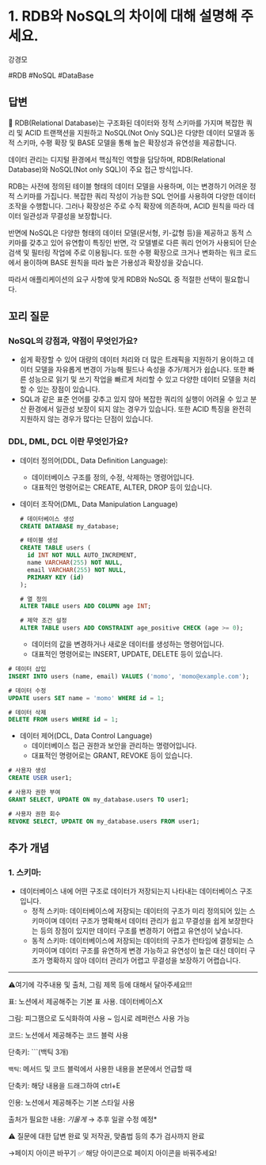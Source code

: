 # 1. RDB와 NoSQL의 차이에 대해 설명해 주세요.

강경모

#RDB #NoSQL #DataBase

## 답변

<aside>
📌 RDB(Relational Database)는 구조화된 데이터와 정적 스키마를 가지며 복잡한 쿼리 및 ACID 트랜잭션을 지원하고 NoSQL(Not Only SQL)은 다양한 데이터 모델과 동적 스키마, 수평 확장 및 BASE 모델을 통해 높은 확장성과 유연성을 제공합니다.

</aside>

데이터 관리는 디지털 환경에서 핵심적인 역할을 담당하며, RDB(Relational Database)와 NoSQL(Not only SQL)이 주요 접근 방식입니다.                 

RDB는 사전에 정의된 테이블 형태의 데이터 모델을 사용하며, 이는 변경하기 어려운 정적 스키마를 가집니다. 복잡한 쿼리 작성이 가능한 SQL 언어를 사용하여 다양한 데이터 조작을 수행합니다. 그러나 확장성은 주로 수직 확장에 의존하며, ACID 원칙을 따라 데이터 일관성과 무결성을 보장합니다.

반면에 NoSQL은 다양한 형태의 데이터 모델(문서형, 키-값형 등)을 제공하고 동적 스키마를 갖추고 있어 유연함이 특징인 반면, 각 모델별로 다른 쿼리 언어가 사용되어 단순 검색 및 필터링 작업에 주로 이용됩니다. 또한 수평 확장으로 크거나 변화하는 워크 로드에서 용이하며 BASE 원칙을 따라 높은 가용성과 확장성을 갖습니다.

따라서 애플리케이션의 요구 사항에 맞게 RDB와 NoSQL 중 적절한 선택이 필요합니다.

## **꼬리 질문**

### NoSQL의 강점과, 약점이 무엇인가요?

- 쉽게 확장할 수 있어 대량의 데이터 처리와 더 많은 트래픽을 지원하기 용이하고 데이터 모델을 자유롭게 변경이 가능해 필드나 속성을 추가/제거가 쉽습니다. 또한 빠른 성능으로 읽기 및 쓰기 작업을 빠르게 처리할 수 있고 다양한 데이터 모델을 처리할 수 있는 장점이 있습니다.
- SQL과 같은 표준 언어를 갖추고 있지 않아 복잡한 쿼리의 실행이 어려울 수 있고 분산 환경에서 일관성 보장이 되지 않는 경우가 있습니다. 또한 ACID 특징을 완전히 지원하지 않는 경우가 많다는 단점이 있습니다.

### DDL, DML, DCL 이란 무엇인가요?

- 데이터 정의어(DDL, Data Definition Language):
    - 데이터베이스 구조를 정의, 수정, 삭제하는 명령어입니다.
    - 대표적인 명령어로는 CREATE, ALTER, DROP 등이 있습니다.
- 데이터 조작어(DML, Data Manipulation Language)
    
    ```sql
    # 데이터베이스 생성
    CREATE DATABASE my_database;
    
    # 테이블 생성
    CREATE TABLE users (
      id INT NOT NULL AUTO_INCREMENT,
      name VARCHAR(255) NOT NULL,
      email VARCHAR(255) NOT NULL,
      PRIMARY KEY (id)
    );
    
    # 열 정의
    ALTER TABLE users ADD COLUMN age INT;
    
    # 제약 조건 설정
    ALTER TABLE users ADD CONSTRAINT age_positive CHECK (age >= 0);
    ```
    
    - 데이터의 값을 변경하거나 새로운 데이터를 생성하는 명령어입니다.
    - 대표적인 명령어로는 INSERT, UPDATE, DELETE 등이 있습니다.

```sql
# 데이터 삽입
INSERT INTO users (name, email) VALUES ('momo', 'momo@example.com');

# 데이터 수정
UPDATE users SET name = 'momo' WHERE id = 1;

# 데이터 삭제
DELETE FROM users WHERE id = 1;
```

- 데이터 제어(DCL, Data Control Language)
    - 데이터베이스 접근 권한과 보안을 관리하는 명령어입니다.
    - 대표적인 명령어로는 GRANT, REVOKE 등이 있습니다.

```sql
# 사용자 생성
CREATE USER user1;

# 사용자 권한 부여
GRANT SELECT, UPDATE ON my_database.users TO user1;

# 사용자 권한 회수
REVOKE SELECT, UPDATE ON my_database.users FROM user1;
```

## 추가 개념

### 1. 스키마:

- 데이터베이스 내에 어떤 구조로 데이터가 저장되는지 나타내는 데이터베이스 구조입니다.
    - 정적 스키마: 데이터베이스에 저장되는 데이터의 구조가 미리 정의되어 있는 스키마이며 데이터 구조가 명확해서 데이터 관리가 쉽고 무결성을 쉽게 보장한다는 등의 장점이 있지만 데이터 구조를 변경하기 어렵고 유연성이 낮습니다.
    - 동적 스키마: 데이터베이스에 저장되는 데이터의 구조가 런타임에 결정되는 스키마이며 데이터 구조를 유연하게 변경 가능하고 유연성이 높은 대신 데이터 구조가 명확하지 않아 데이터 관리가 어렵고 무결성을 보장하기 어렵습니다.

---

⚠️여기에 각주내용 및 출처, 그림 제목 등에 대해서 달아주세요!!!

표: 노션에서 제공해주는 기본 표 사용. 데이터베이스X

그림: 피그잼으로 도식화하여 사용 ~ 임시로 레퍼런스 사용 가능

코드: 노션에서 제공해주는 코드 블럭 사용 

단축키: ```(백틱 3개)

`백틱`: 메서드 및 코드 블럭에서 사용한 내용을 본문에서 언급할 때 

단축키: 해당 내용을 드래그하여 ctrl+E

인용: 노션에서 제공해주는 기본 스타일 사용

출처가 필요한 내용: *기울게* → 추후 일괄 수정 예정*

⚠️ 질문에 대한 답변 완료 및 저작권, 맞춤법 등의 추가 검사까지 완료

→페이지 아이콘 바꾸기 ✅ 해당 아이콘으로 페이지 아이콘을 바꿔주세요!